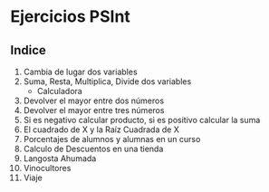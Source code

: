 # Ejercicios PSInt

## Indice

1. Cambia de lugar dos variables
2. Suma, Resta, Multiplica, Divide dos variables
    * Calculadora
3. Devolver el mayor entre dos números
4. Devolver el mayor entre tres números
5. Si es negativo calcular producto, si es positivo calcular la suma
6. El cuadrado de X y la Raíz Cuadrada de X
7. Porcentajes de alumnos y alumnas en un curso
8. Calculo de Descuentos en una tienda
9. Langosta Ahumada
10. Vinocultores
11. Viaje
